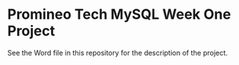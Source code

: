 # Promineo Tech MySQL Week One Project
See the Word file in this repository for the description of the project.  